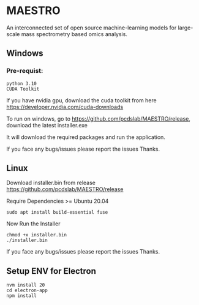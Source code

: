# MAESTRO
An interconnected set of open source machine-learning models for large-scale mass spectrometry based omics analysis.

## Windows

### Pre-requist:
```
python 3.10
CUDA Toolkit
```

If you have nvidia gpu, download the cuda toolkit from here https://developer.nvidia.com/cuda-downloads

To run on windows, go to https://github.com/pcdslab/MAESTRO/release, download the latest installer.exe

It will download the required packages and run the application.

If you face any bugs/issues please report the issues Thanks.


## Linux

Download installer.bin from release https://github.com/pcdslab/MAESTRO/release

Require Dependencies  >= Ubuntu 20.04 
```
sudo apt install build-essential fuse
```

Now Run the Installer
```
chmod +x installer.bin
./installer.bin
```

If you face any bugs/issues please report the issues Thanks.

## Setup ENV for Electron
```
nvm install 20
cd electron-app
npm install
```